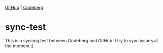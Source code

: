 [GitHub](https://github.com/Tuxilio/sync-test) | [Codeberg](https://codeberg.org/Tuxilio/sync-test)
# sync-test
This is a syncing test between Codeberg and GitHub.
I try to sync issues at the moment :)
